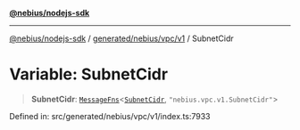 [**@nebius/nodejs-sdk**](../../../../../README.md)

---

[@nebius/nodejs-sdk](../../../../../README.md) / [generated/nebius/vpc/v1](../README.md) / SubnetCidr

# Variable: SubnetCidr

> **SubnetCidr**: [`MessageFns`](../../../../../runtime/protos/core/interfaces/MessageFns.md)\<[`SubnetCidr`](../interfaces/SubnetCidr.md), `"nebius.vpc.v1.SubnetCidr"`\>

Defined in: src/generated/nebius/vpc/v1/index.ts:7933
